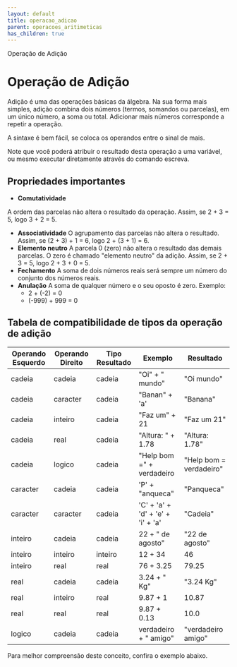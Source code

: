 ```yaml
---
layout: default
title: operacao_adicao
parent: operacoes_aritimeticas
has_children: true
---
```



Operação de Adição

Operação de Adição
==================

Adição é uma das operações básicas da álgebra. Na sua forma mais simples, adição combina dois números (termos, somandos ou parcelas), em um único número, a soma ou total. Adicionar mais números corresponde a repetir a operação.

A sintaxe é bem fácil, se coloca os operandos entre o sinal de mais.

Note que você poderá atribuir o resultado desta operação a uma variável, ou mesmo executar diretamente através do comando escreva.

Propriedades importantes
------------------------

* **Comutatividade**
 
 A ordem das parcelas não altera o resultado da operação. Assim, se 2 + 3 = 5, logo 3 + 2 = 5.
* **Associatividade**
 O agrupamento das parcelas não altera o resultado. Assim, se (2 + 3) + 1 = 6, logo 2 + (3 + 1) = 6.
* **Elemento neutro**
 A parcela 0 (zero) não altera o resultado das demais parcelas. O zero é chamado "elemento neutro" da adição. Assim, se 2 + 3 = 5, logo 2 + 3 + 0 = 5.
* **Fechamento**
 A soma de dois números reais será sempre um número do conjunto dos números reais.
* **Anulação**
 A soma de qualquer número e o seu oposto é zero. Exemplo:
	+ 2 + (-2) = 0
	+ (-999) + 999 = 0

Tabela de compatibilidade de tipos da operação de adição
--------------------------------------------------------

| Operando Esquerdo | Operando Direito | Tipo Resultado | Exemplo | Resultado |
| --- | --- | --- | --- | --- |
| cadeia | cadeia | cadeia | "Oi" + " mundo" | "Oi mundo" |
| cadeia | caracter | cadeia | "Banan" + 'a' | "Banana" |
| cadeia | inteiro | cadeia | "Faz um" + 21 | "Faz um 21" |
| cadeia | real | cadeia | "Altura: " + 1.78 | "Altura: 1.78" |
| cadeia | logico | cadeia | "Help bom =" + verdadeiro | "Help bom = verdadeiro" |
| caracter | cadeia | cadeia | 'P' + "anqueca" | "Panqueca" |
| caracter | caracter | cadeia | 'C' + 'a' + 'd' + 'e' + 'i' + 'a' | "Cadeia" |
| inteiro | cadeia | cadeia | 22 + " de agosto" | "22 de agosto" |
| inteiro | inteiro | inteiro | 12 + 34 | 46 |
| inteiro | real | real | 76 + 3.25 | 79.25 |
| real | cadeia | cadeia | 3.24 + " Kg" | "3.24 Kg" |
| real | inteiro | real | 9.87 + 1 | 10.87 |
| real | real | real | 9.87 + 0.13 | 10.0 |
| logico | cadeia | cadeia | verdadeiro + " amigo" | "verdadeiro amigo" |

Para melhor compreensão deste conceito, confira o exemplo abaixo.

